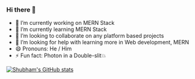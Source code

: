### Hi there 👋


- 🔭 I’m currently working on MERN Stack
- 🌱 I’m currently learning MERN Stack
- 👯 I’m looking to collaborate on any platform based projects
- 🤔 I’m looking for help with learning more in Web development, MERN
- 😄 Pronouns: He / Him
- ⚡ Fun fact: Photon in a Double-slit💥

[![Shubham's GitHub stats](https://github-readme-stats.vercel.app/api?username=ShubhamMahto)](https://github.com/anuraghazra/github-readme-stats)

